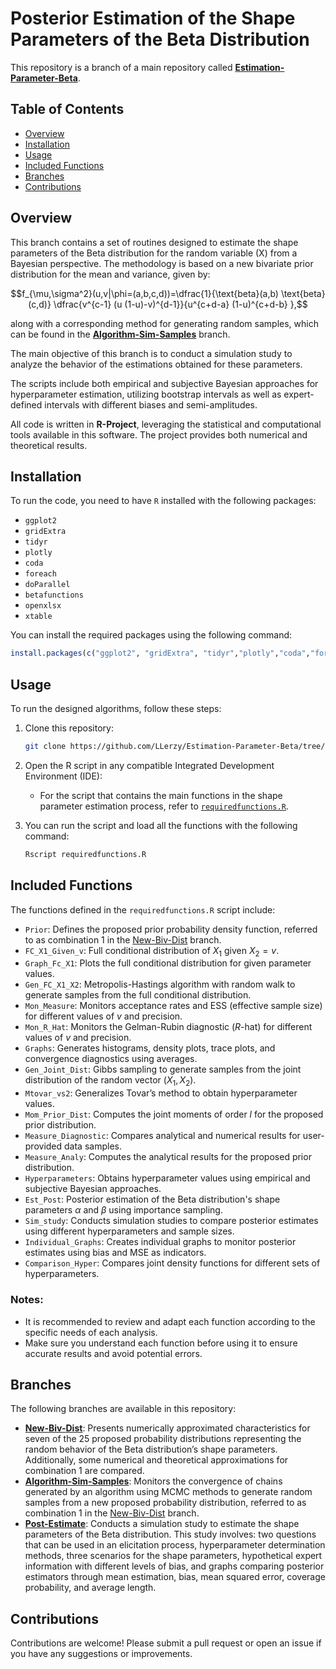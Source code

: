 # Posterior Estimation of the Shape Parameters of the Beta Distribution

This repository is a branch of a main repository called [**Estimation-Parameter-Beta**](https://github.com/LLerzy/Estimation-Parameter-Beta).

## Table of Contents

-   [Overview](#overview)
-   [Installation](#installation)
-   [Usage](#usage)
-   [Included Functions](#included-functions)
-   [Branches](#branches)
-   [Contributions](#contributions)

## Overview

This branch contains a set of routines designed to estimate the shape parameters of the Beta distribution for the random variable \(X\) from a Bayesian perspective. The methodology is based on a new bivariate prior distribution for the mean and variance, given by:  

$$f_{\mu,\sigma^2}(u,v|\phi=(a,b,c,d))=\dfrac{1}{\text{beta}(a,b) \text{beta}(c,d)} \dfrac{v^{c-1} (u (1-u)-v)^{d-1}}{u^{c+d-a} (1-u)^{c+d-b} },$$

along with a corresponding method for generating random samples, which can be found in the [**Algorithm-Sim-Samples**](https://github.com/LLerzy/Estimation-Parameter-Beta/tree/Algorithm-Sim-Samples) branch.  

The main objective of this branch is to conduct a simulation study to analyze the behavior of the estimations obtained for these parameters.  

The scripts include both empirical and subjective Bayesian approaches for hyperparameter estimation, utilizing bootstrap intervals as well as expert-defined intervals with different biases and semi-amplitudes.  

All code is written in **R-Project**, leveraging the statistical and computational tools available in this software. The project provides both numerical and theoretical results.  


## Installation

To run the code, you need to have `R` installed with the following packages:

- `ggplot2` 
- `gridExtra` 
- `tidyr` 
- `plotly` 
- `coda` 
- `foreach` 
- `doParallel` 
- `betafunctions` 
- `openxlsx` 
- `xtable`

You can install the required packages using the following command:

``` r
install.packages(c("ggplot2", "gridExtra", "tidyr","plotly","coda","foreach","doParallel","betafunctions","openxlsx","xtable"))
```

## Usage

To run the designed algorithms, follow these steps:

1. Clone this repository:

    ``` bash
    git clone https://github.com/LLerzy/Estimation-Parameter-Beta/tree/main.git
    ```

2. Open the R script in any compatible Integrated Development Environment (IDE):

    -   For the script that contains the main functions in the shape parameter estimation process, refer to [`requiredfunctions.R`](https://github.com/LLerzy/Estimation-Parameter-Beta/blob/Post-Estimate/requiredfunctions.R).

3. You can run the script and load all the functions with the following command:

    ``` bash
    Rscript requiredfunctions.R
    ```

## Included Functions

The functions defined in the `requiredfunctions.R` script include:

-   `Prior`: Defines the proposed prior probability density function, referred to as combination 1 in the [New-Biv-Dist](https://github.com/LLerzy/Estimation-Parameter-Beta/tree/New-Biv-Dist) branch.
-   `FC_X1_Given_v`: Full conditional distribution of $X_1$ given $X_2 = v$.
-   `Graph_Fc_X1`: Plots the full conditional distribution for given parameter values.
-   `Gen_FC_X1_X2`: Metropolis-Hastings algorithm with random walk to generate samples from the full conditional distribution.
-   `Mon_Measure`: Monitors acceptance rates and ESS (effective sample size) for different values of $v$ and precision.
-   `Mon_R_Hat`: Monitors the Gelman-Rubin diagnostic ($R$-hat) for different values of $v$ and precision.
-   `Graphs`: Generates histograms, density plots, trace plots, and convergence diagnostics using averages.
-   `Gen_Joint_Dist`: Gibbs sampling to generate samples from the joint distribution of the random vector $(X_1,X_2)$.
-   `Mtovar_vs2`: Generalizes Tovar’s method to obtain hyperparameter values.
-   `Mom_Prior_Dist`: Computes the joint moments of order $l$ for the proposed prior distribution.
-   `Measure_Diagnostic`: Compares analytical and numerical results for user-provided data samples.
-   `Measure_Analy`: Computes the analytical results for the proposed prior distribution.
-   `Hyperparameters`: Obtains hyperparameter values using empirical and subjective Bayesian approaches.
-   `Est_Post`: Posterior estimation of the Beta distribution's shape parameters $\alpha$ and $\beta$ using importance sampling.
-   `Sim_study`: Conducts simulation studies to compare posterior estimates using different hyperparameters and sample sizes.
-   `Individual_Graphs`: Creates individual graphs to monitor posterior estimates using bias and MSE as indicators.
-   `Comparison_Hyper`: Compares joint density functions for different sets of hyperparameters.

### Notes:

-   It is recommended to review and adapt each function according to the specific needs of each analysis.
-   Make sure you understand each function before using it to ensure accurate results and avoid potential errors.

## Branches

The following branches are available in this repository:

-   [**New-Biv-Dist**](https://github.com/LLerzy/Estimation-Parameter-Beta/tree/New-Biv-Dist): Presents numerically approximated characteristics for seven of the 25 proposed probability distributions representing the random behavior of the Beta distribution’s shape parameters. Additionally, some numerical and theoretical approximations for combination 1 are compared.
-   [**Algorithm-Sim-Samples**](https://github.com/LLerzy/Estimation-Parameter-Beta/tree/Algorithm-Sim-Samples): Monitors the convergence of chains generated by an algorithm using MCMC methods to generate random samples from a new proposed probability distribution, referred to as combination 1 in the [New-Biv-Dist](https://github.com/LLerzy/Estimation-Parameter-Beta/tree/New-Biv-Dist) branch.
-   [**Post-Estimate**](https://github.com/LLerzy/Estimation-Parameter-Beta/tree/Post-Estimate): Conducts a simulation study to estimate the shape parameters of the Beta distribution. This study involves: two questions that can be used in an elicitation process, hyperparameter determination methods, three scenarios for the shape parameters, hypothetical expert information with different levels of bias, and graphs comparing posterior estimators through mean estimation, bias, mean squared error, coverage probability, and average length.

## Contributions

Contributions are welcome! Please submit a pull request or open an issue if you have any suggestions or improvements.
